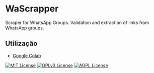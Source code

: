 
# WaScrapper

Scraper for WhatsApp Groups. 
Validation and extraction of links from WhatsApp groups.



## Utilização

 - [Google Colab](https://colab.research.google.com/github/jpmortaza/WaScrapper/blob/main/WaScrapper.ipynb)
 


[![MIT License](https://img.shields.io/badge/License-MIT-green.svg)](https://choosealicense.com/licenses/mit/)
[![GPLv3 License](https://img.shields.io/badge/License-GPL%20v3-yellow.svg)](https://opensource.org/licenses/)
[![AGPL License](https://img.shields.io/badge/license-AGPL-blue.svg)](http://www.gnu.org/licenses/agpl-3.0)

